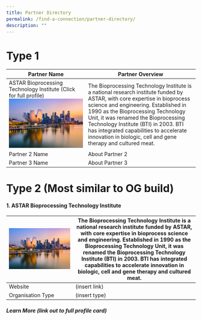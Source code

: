```yaml
---
title: Partner Directory
permalink: /find-a-connection/partner-directory/
description: ""
---
```

# Type 1 
| Partner Name | Partner Overview | 
| -------- | -------- |
| ASTAR Bioprocessing Technology Institute (Click for full profile) ![](/images/edb%20virtual%20background_10_preview.jpg)    | The Bioprocessing Technology Institute is a national research institute funded by ASTAR, with core expertise in bioprocess science and engineering. Established in 1990 as the Bioprocessing Technology Unit, it was renamed the Bioprocessing Technology Institute (BTI) in 2003. BTI has integrated capabilities to accelerate innovation in biologic, cell and gene therapy and cultured meat. |  
| Partner 2 Name  | About Partner 2 |
| Partner 3 Name  | About Partner 3 |

# Type 2 (Most similar to OG build)

#### 1. ASTAR Bioprocessing Technology Institute 


| ![](/images/edb%20virtual%20background_10_preview.jpg) | The Bioprocessing Technology Institute is a national research institute funded by ASTAR, with core expertise in bioprocess science and engineering. Established in 1990 as the Bioprocessing Technology Unit, it was renamed the Bioprocessing Technology Institute (BTI) in 2003. BTI has integrated capabilities to accelerate innovation in biologic, cell and gene therapy and cultured meat. | 
| -------- | -------- | 
| Website |  (insert link)
| Organisation Type| (insert type)

##### Learn More (link out to full profile card)